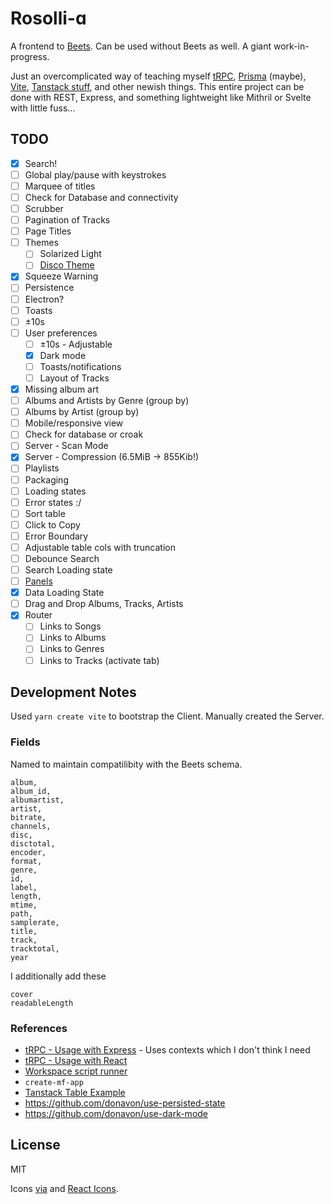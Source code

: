 # Rosolli-ɑ

A frontend to [Beets](https://github.com/beetbox/beets). Can be used without Beets as well. A giant work-in-progress.

Just an overcomplicated way of teaching myself [tRPC](https://trpc.io/), [Prisma](https://www.prisma.io/) (maybe), [Vite](https://vitejs.dev/), [Tanstack stuff](https://tanstack.com/), and other newish things. This entire project can be done with REST, Express, and something lightweight like Mithril or Svelte with little fuss...

## TODO

- [x] Search!
- [ ] Global play/pause with keystrokes
- [ ] Marquee of titles
- [ ] Check for Database and connectivity
- [ ] Scrubber
- [ ] Pagination of Tracks
- [ ] Page Titles
- [ ] Themes
  - [ ] Solarized Light
  - [ ] [Disco Theme](https://marketplace.visualstudio.com/items?itemName=RobbOwen.synthwave-vscode)
- [x] Squeeze Warning
- [ ] Persistence
- [ ] Electron?
- [ ] Toasts
- [ ] ±10s
- [ ] User preferences
  - [ ] ±10s - Adjustable
  - [x] Dark mode
  - [ ] Toasts/notifications
  - [ ] Layout of Tracks
- [x] Missing album art
- [ ] Albums and Artists by Genre (group by)
- [ ] Albums by Artist (group by)
- [ ] Mobile/responsive view
- [ ] Check for database or croak
- [ ] Server - Scan Mode
- [x] Server - Compression (6.5MiB -> 855Kib!)
- [ ] Playlists
- [ ] Packaging
- [ ] Loading states
- [ ] Error states :/
- [ ] Sort table
- [ ] Click to Copy
- [ ] Error Boundary
- [ ] Adjustable table cols with truncation
- [ ] Debounce Search
- [ ] Search Loading state
- [ ] [Panels](https://react-resizable-panels.vercel.app/examples/horizontal)
- [x] Data Loading State
- [ ] Drag and Drop Albums, Tracks, Artists
- [x] Router
  - [ ] Links to Songs
  - [ ] Links to Albums
  - [ ] Links to Genres
  - [ ] Links to Tracks (activate tab)

## Development Notes

Used `yarn create vite` to bootstrap the Client. Manually created the Server.

### Fields

Named to maintain compatilibity with the Beets schema.

```
album,
album_id,
albumartist,
artist,
bitrate,
channels,
disc,
disctotal,
encoder,
format,
genre,
id,
label,
length,
mtime,
path,
samplerate,
title,
track,
tracktotal,
year
```

I additionally add these

```
cover
readableLength
```

### References

- [tRPC - Usage with Express](https://trpc.io/docs/express) - Uses contexts which I don't think I need
- [tRPC - Usage with React](https://trpc.io/docs/react)
- [Workspace script runner](https://www.npmjs.com/package/wsrun)
- `create-mf-app`
- [Tanstack Table Example](https://codesandbox.io/p/sandbox/friendly-matsumoto-nbvtwb)
- https://github.com/donavon/use-persisted-state
- https://github.com/donavon/use-dark-mode

## License

MIT

Icons [via](https://www.flaticon.com/packs/healthy-food-2) and [React Icons](https://react-icons.github.io/react-icons/).
